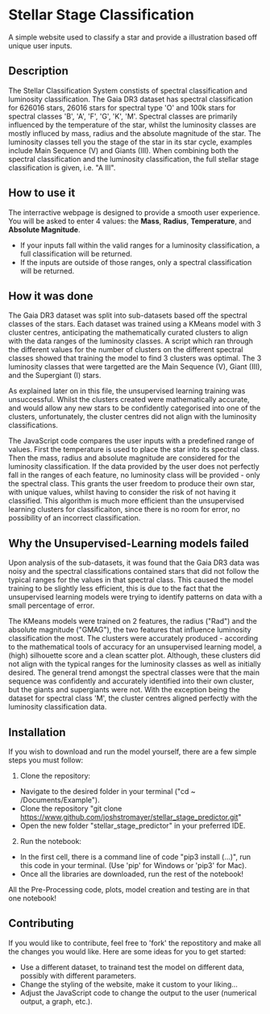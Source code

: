 # Stellar Stage Classification 
A simple website used to classify a star and provide a illustration based off unique user inputs.

## Description 

The Stellar Classification System constists of spectral classification and luminosity classification. The Gaia DR3 dataset has spectral classification for 626016 stars, 26016 stars for spectral type 'O' and 100k stars for spectral classes 'B', 'A', 'F', 'G', 'K', 'M'. Spectral classes are primarily influenced by the temperature of the star, whilst the luminosity classes are mostly influced by mass, radius and the absolute magnitude of the star. The luminosity classes tell you the stage of the star in its star cycle, examples include Main Sequence (V) and Giants (III). When combining both the spectral classification and the luminosity classification, the full stellar stage classification is given, i.e. "A III". 

## How to use it 

The interractive webpage is designed to provide a smooth user experience.
You will be asked to enter 4 values: the **Mass**, **Radius**, **Temperature**, and **Absolute Magnitude**. 
- If your inputs fall within the valid ranges for a luminosity classification, a full classification will be returned. 
- If the inputs are outside of those ranges, only a spectral classification will be returned. 

## How it was done 

The Gaia DR3 dataset was split into sub-datasets based off the spectral classes of the stars. Each dataset was trained using a KMeans model with 3 cluster centres, anticipating the mathematically curated clusters to align with the data ranges of the luminosity classes. A script which ran through the different values for the number of clusters on the different spectral classes showed that training the model to find 3 clusters was optimal. The 3 luminosity classes that were targetted are the Main Sequence (V), Giant (III), and the Supergiant (I) stars.

As explained later on in this file, the unsupervised learning training was unsuccessful. Whilst the clusters created were mathematically accurate, and would allow any new stars to be confidently categorised into one of the clusters, unfortunately, the cluster centres did not align with the luminosity classifications. 

The JavaScript code compares the user inputs with a predefined range of values. First the temperature is used to place the star into its spectral class. Then the mass, radius and absolute magnitude are considered for the luminosity classification. If the data provided by the user does not perfectly fall in the ranges of each feature, no luminosity class will be provided - only the spectral class. This grants the user freedom to produce their own star, with unique values, whilst having to consider the risk of not having it classified. This algorithm is much more efficient than the unsupervised learning clusters for classificaiton, since there is no room for error, no possibility of an incorrect classification. 

## Why the Unsupervised-Learning models failed

Upon analysis of the sub-datasets, it was found that the Gaia DR3 data was noisy and the spectral classifications contained stars that did not follow the typical ranges for the values in that spectral class. This caused the model training to be slightly less efficient, this is due to the fact that the unsupervised learning models were trying to identify patterns on data with a small percentage of error. 

The KMeans models were trained on 2 features, the radius ("Rad") and the absolute magnitude ("GMAG"), the two features that influence luminosity classification the most. The clusters were accurately produced - according to the mathematical tools of accuracy for an unsupervised learning model, a (high) silhouette score and a clean scatter plot. Although, these clusters did not align with the typical ranges for the luminosity classes as well as initially desired. The general trend amongst the spectral classes were that the main sequence was confidently and accurately identified into their own cluster, but the giants and supergiants were not. With the exception being the dataset for spectral class 'M', the cluster centres aligned perfectly with the luminosity classification data. 

## Installation 

If you wish to download and run the model yourself, there are a few simple steps you must follow: 
1. Clone the repository: 
- Navigate to the desired folder in your terminal ("cd ~ /Documents/Example").
- Clone the repository "git clone https://www.github.com/joshstromayer/stellar_stage_predictor.git"
- Open the new folder "stellar_stage_predictor" in your preferred IDE.

2. Run the notebook: 
- In the first cell, there is a command line of code "pip3 install (...)", run this code in your terminal. (Use 'pip' for Windows or 'pip3' for Mac).
- Once all the libraries are downloaded, run the rest of the notebook!

All the Pre-Processing code, plots, model creation and testing are in that one notebook! 

## Contributing 

If you would like to contribute, feel free to 'fork' the repostitory and make all the changes you would like. 
Here are some ideas for you to get started: 
- Use a different dataset, to trainand test the model on different data, possibly with different parameters.
- Change the styling of the website, make it custom to your liking...
- Adjust the JavaScript code to change the output to the user (numerical output, a graph, etc.).